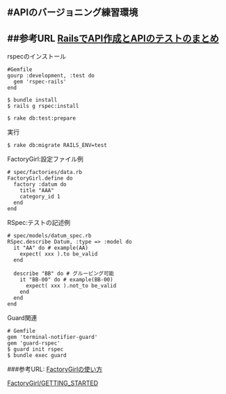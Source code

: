 #APIのバージョニング練習環境
---
##参考URL
[RailsでAPI作成とAPIのテストのまとめ](http://ruby-rails.hatenadiary.com/entry/20150108/1420675366)
---

rspecのインストール
```
#Gemfile
gourp :development, :test do
  gem 'rspec-rails'
end

$ bundle install
$ rails g rspec:install

$ rake db:test:prepare
```

実行
```
$ rake db:migrate RAILS_ENV=test
```

FactoryGirl:設定ファイル例
```
# spec/factories/data.rb
FactoryGirl.define do
  factory :datum do
    title "AAA"
    category_id 1
  end
end
```

RSpec:テストの記述例
```
# spec/models/datum_spec.rb
RSpec.describe Datum, :type => :model do
  it "AA" do # example(AA)
    expect( xxx ).to be_valid
  end

  describe "BB" do # グルーピング可能
    it "BB-00" do # example(BB-00)
      expect( xxx ).not_to be_valid
    end
  end
end
```

Guard関連
```
# Gemfile
gem 'terminal-notifier-guard'
gem 'guard-rspec'
$ guard init rspec
$ bundle exec guard
```

###参考URL:
[FactoryGirlの使い方](http://qiita.com/yui-knk/items/bf5ec1bf382e965660b2)

[FactoryGirl/GETTING_STARTED](https://github.com/thoughtbot/factory_girl/blob/master/GETTING_STARTED.md)
